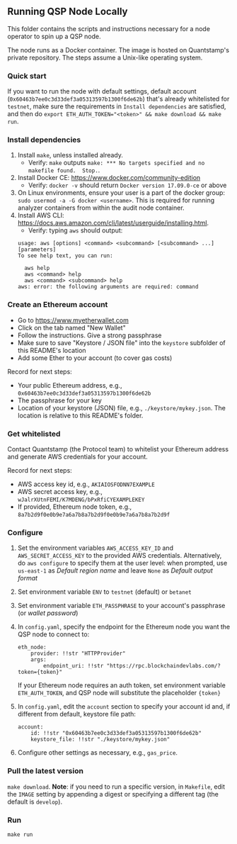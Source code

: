 ## Running QSP Node Locally

This folder contains the scripts and instructions necessary for 
a node operator to spin up a QSP node.

The node runs as a Docker container. The image is hosted on Quantstamp's private repository.
The steps assume a Unix-like operating system.

### Quick start
If you want to run the node with default settings, default account
(`0x60463b7ee0c3d33def3a05313597b1300f6de62b`) that's already whitelisted for
`testnet`, make sure the requirements in `Install dependencies` are satisfied, 
and then do `export ETH_AUTH_TOKEN="<token>" && make download && make run`.

### Install dependencies

1. Install `make`, unless installed already.
    - Verify: `make` outputs `make: *** No targets specified and no makefile found.  Stop.`.
1. Install Docker CE: https://www.docker.com/community-edition
    - Verify: `docker -v` should return `Docker version 17.09.0-ce` or above
1. On Linux environments, ensure your user is a part of the docker group: `sudo usermod -a -G docker <username>`. This is required for running analyzer containers from within the audit node container.
1. Install AWS CLI: https://docs.aws.amazon.com/cli/latest/userguide/installing.html.
    - Verify: typing `aws` should output:
    ```
    usage: aws [options] <command> <subcommand> [<subcommand> ...] [parameters]
    To see help text, you can run:

      aws help
      aws <command> help
      aws <command> <subcommand> help
    aws: error: the following arguments are required: command
    ```

### Create an Ethereum account

- Go to https://www.myetherwallet.com
- Click on the tab named "New Wallet"
- Follow the instructions. Give a strong passphrase
- Make sure to save "Keystore / JSON file" into the `keystore` subfolder of this README's location
- Add some Ether to your account (to cover gas costs)

Record for next steps:
- Your public Ethereum address, e.g., `0x60463b7ee0c3d33def3a05313597b1300f6de62b`
- The passphrase for your key
- Location of your keystore (JSON) file, e.g., `./keystore/mykey.json`. The location is
relative to this README's folder.

### Get whitelisted

Contact Quantstamp (the Protocol team) to whitelist your Ethereum address and generate AWS credentials for your account.

Record for next steps:
- AWS access key id, e.g., `AKIAIOSFODNN7EXAMPLE`
- AWS secret access key, e.g., `wJalrXUtnFEMI/K7MDENG/bPxRfiCYEXAMPLEKEY`
- If provided, Ethereum node token, e.g., `8a7b2d9f0e0b9e7a6a7b8a7b2d9f0e0b9e7a6a7b8a7b2d9f`

### Configure

1. Set the environment variables `AWS_ACCESS_KEY_ID` and `AWS_SECRET_ACCESS_KEY` to the provided AWS credentials. Alternatively, do `aws configure` to specify them at the user level: when prompted, use `us-east-1` as *Default region name* and leave `None` as *Default output format*
1. Set environment variable `ENV` to `testnet` (default) or `betanet`
1. Set environment variable `ETH_PASSPHRASE` to your account's passphrase (or *wallet password*)
1. In `config.yaml`, specify the endpoint for the Ethereum node you want the QSP node to connect to:
    ```
    eth_node:
        provider: !!str "HTTPProvider"
        args:
            endpoint_uri: !!str "https://rpc.blockchaindevlabs.com/?token={token}"
    ```
    If your Ethereum node requires an auth token, set environment variable `ETH_AUTH_TOKEN`, and QSP node will substitute the placeholder `{token}`

1. In `config.yaml`, edit the `account` section to specify your account id and, if different from default, keystore file path:
    ```
    account:
        id: !!str "0x60463b7ee0c3d33def3a05313597b1300f6de62b"
        keystore_file: !!str "./keystore/mykey.json"
    ```

1. Configure other settings as necessary, e.g., `gas_price`.

### Pull the latest version

`make download`. **Note**: if you need to run a specific version, in `Makefile`, edit the `IMAGE` setting by appending a digest or specifying a different tag (the default is `develop`).

### Run

`make run`

